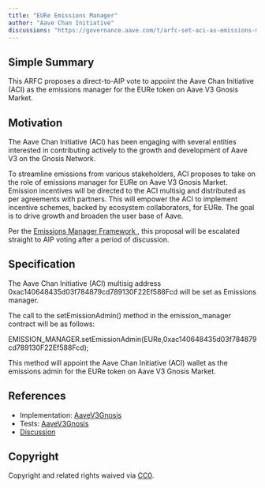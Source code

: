 ```yaml
---
title: "EURe Emissions Manager"
author: "Aave Chan Initiative"
discussions: "https://governance.aave.com/t/arfc-set-aci-as-emissions-manager-for-eure-on-aave-v3-gnosis-market/17130"
---
```


## Simple Summary

This ARFC proposes a direct-to-AIP vote to appoint the Aave Chan Initiative (ACI) as the emissions manager for the EURe token on Aave V3 Gnosis Market.

## Motivation

The Aave Chan Initiative (ACI) has been engaging with several entities interested in contributing actively to the growth and development of Aave V3 on the Gnosis Network.

To streamline emissions from various stakeholders, ACI proposes to take on the role of emissions manager for EURe on Aave V3 Gnosis Market. Emission incentives will be directed to the ACI multisig and distributed as per agreements with partners. This will empower the ACI to implement incentive schemes, backed by ecosystem collaborators, for EURe. The goal is to drive growth and broaden the user base of Aave.

Per the [Emissions Manager Framework ](https://governance.aave.com/t/arfc-emission-manager-framework-update/16884), this proposal will be escalated straight to AIP voting after a period of discussion.

## Specification

The Aave Chan Initiative (ACI) multisig address 0xac140648435d03f784879cd789130F22Ef588Fcd will be set as Emissions manager.

The call to the setEmissionAdmin() method in the emission_manager contract will be as follows:

EMISSION_MANAGER.setEmissionAdmin(EURe,0xac140648435d03f784879cd789130F22Ef588Fcd);

This method will appoint the Aave Chan Initiative (ACI) wallet as the emissions admin for the EURe token on Aave V3 Gnosis Market.

## References

- Implementation: [AaveV3Gnosis](https://github.com/bgd-labs/aave-proposals-v3/blob/main/src/20240327_AaveV3Gnosis_EUReEmissionsManager/AaveV3Gnosis_EUReEmissionsManager_20240327.sol)
- Tests: [AaveV3Gnosis](https://github.com/bgd-labs/aave-proposals-v3/blob/main/src/20240327_AaveV3Gnosis_EUReEmissionsManager/AaveV3Gnosis_EUReEmissionsManager_20240327.t.sol)
- [Discussion](https://governance.aave.com/t/arfc-set-aci-as-emissions-manager-for-eure-on-aave-v3-gnosis-market/17130)

## Copyright

Copyright and related rights waived via [CC0](https://creativecommons.org/publicdomain/zero/1.0/).
